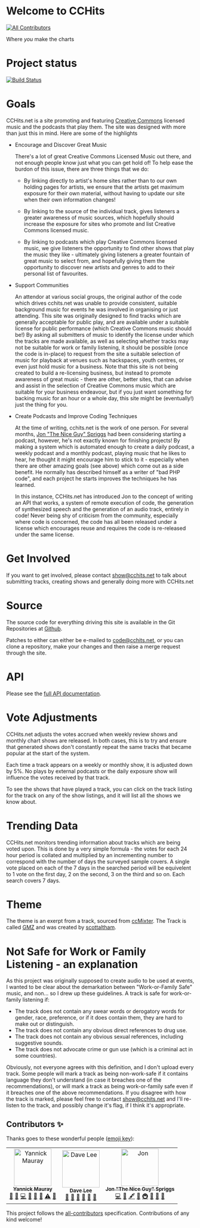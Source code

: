# Welcome to CCHits
[![All Contributors](https://img.shields.io/badge/all_contributors-3-orange.svg?style=flat-square)](#contributors)

Where *you* make the charts

# Project status

[![Build Status](https://travis-ci.org/CCHits/Website.svg?branch=master)](https://travis-ci.org/CCHits/Website)

# Goals

CCHits.net is a site promoting and featuring [Creative Commons](http://creativecommons.org/about/licenses/) licensed music and the podcasts that play them. The site was designed with more than just this in mind. Here are some of the highlights
* Encourage and Discover Great Music

    There's a lot of great Creative Commons Licensed Music out there, and not enough people know just what you can get hold of! To help ease the burdon of this issue, there are three things that we do:

    * By linking directly to artist's home sites rather than to our own holding pages for artists, we ensure that the artists get maximum exposure for their own material, without having to update our site when their own information changes!

    * By linking to the source of the individual track, gives listeners a greater awareness of music sources, which hopefully should increase the exposure for sites who promote and list Creative Commons licensed music.

    * By linking to podcasts which play Creative Commons licensed music, we give listeners the opportunity to find other shows that play the music they like - ultimately giving listeners a greater fountain of great music to select from, and hopefully giving them the opportunity to discover new artists and genres to add to their personal list of favourites.

* Support Communities

    An attendor at various social groups, the original author of the code which drives cchits.net was unable to provide consistent, suitable background music for events he was involved in organising or just attending. This site was originally designed to find tracks which are generally acceptable for public play, and are available under a suitable license for public performance (which Creative Commons music should be!) By asking all submitters of music to identify the license under which the tracks are made available, as well as selecting whether tracks may not be suitable for work or family listening, it should be possible (once the code is in-place) to request from the site a suitable selection of music for playback at venues such as hackspaces, youth centres, or even just hold music for a business. Note that this site is not being created to build a re-licensing business, but instead to promote awareness of great music - there are other, better sites, that can advise and assist in the selection of Creative Commons music which are suitable for your business endeavour, but if you just want something for backing music for an hour or a whole day, this site might be (eventually!) just the thing for you.

* Create Podcasts and Improve Coding Techniques

    At the time of writing, cchits.net is the work of one person. For several months, [Jon "The Nice Guy" Spriggs](http://jon.sprig.gs/) had been considering starting a podcast, however, he's not exactly known for finishing projects! By making a system which is automated enough to create a daily podcast, a weekly podcast and a monthly podcast, playing music that he likes to hear, he thought it might encourage him to stick to it - especially when there are other amazing goals (see above) which come out as a side benefit. He normally has described himself as a writer of "bad PHP code", and each project he starts improves the techniques he has learned.

    In this instance, CCHits.net has introduced Jon to the concept of writing an API that works, a system of remote execution of code, the generation of synthesized speech and the generation of an audio track, entirely in code! Never being shy of criticism from the community, especially where code is concerned, the code has all been released under a license which encourages reuse and requires the code is re-released under the same license.

# Get Involved

If you want to get involved, please contact show@cchits.net to talk about submitting tracks, creating shows and generally doing more with CCHits.net

# Source

The source code for everything driving this site is available in the Git Repositories at [Github](http://github.com/cchits/website).

Patches to either can either be e-mailed to code@cchits.net, or you can clone a repository, make your changes and then raise a merge request through the site.

# API

Please see the [full API documentation](https://github.com/CCHits/Website/wiki/Using-the-API).

# Vote Adjustments

CCHits.net adjusts the votes accrued when weekly review shows and monthly chart shows are released. In both cases, this is to try and ensure that generated shows don't constantly repeat the same tracks that became popular at the start of the system.

Each time a track appears on a weekly or monthly show, it is adjusted down by 5%. No plays by external podcasts or the daily exposure show will influence the votes received by that track.

To see the shows that have played a track, you can click on the track listing for the track on any of the show listings, and it will list all the shows we know about.

# Trending Data

CCHits.net monitors trending information about tracks which are being voted upon. This is done by a very simple formula - the votes for each 24 hour period is collated and multiplied by an incrementing number to correspond with the number of days the surveyed sample covers. A single vote placed on each of the 7 days in the searched period will be equivelent to 1 vote on the first day, 2 on the second, 3 on the third and so on. Each search covers 7 days.

# Theme

The theme is an exerpt from a track, sourced from [ccMixter](http://ccmixter.org/). The Track is called [GMZ](http://ccmixter.org/files/scottaltham/19726) and was created by [scottaltham](http://ccmixter.org/people/scottaltham).

# Not Safe for Work or Family Listening - an explanation

As this project was originally supposed to create audio to be used at events, I wanted to be clear about the demarkation between "Work-or-Family Safe" music, and non... so I drew up these guidelines. A track is safe for work-or-family listening if:

* The track does not contain any swear words or derogatory words for gender, race, preference, or if it does contain them, they are hard to make out or distinguish.
* The track does not contain any obvious direct references to drug use.
* The track does not contain any obvious sexual references, including suggestive sounds.
* The track does not advocate crime or gun use (which is a criminal act in some countries).

Obviously, not everyone agrees with this definition, and I don't upload every track. Some people will mark a track as being non-work-safe if it contains language they don't understand (in case it breaches one of the recommendations), or will mark a track as being work-or-family safe even if it breaches one of the above recommendations. If you disagree with how the track is marked, please feel free to contact show@cchits.net and I'll re-listen to the track, and possibly change it's flag, if I think it's appropriate.
## Contributors ✨

Thanks goes to these wonderful people ([emoji key](https://allcontributors.org/docs/en/emoji-key)):

<!-- ALL-CONTRIBUTORS-LIST:START - Do not remove or modify this section -->
<!-- prettier-ignore -->
<table>
  <tr>
    <td align="center"><a href="https://frenchguy.ch"><img src="https://avatars3.githubusercontent.com/u/2527227?v=4" width="100px;" alt="Yannick Mauray"/><br /><sub><b>Yannick Mauray</b></sub></a><br /><a href="#ideas-ymauray" title="Ideas, Planning, & Feedback">🤔</a> <a href="https://github.com/CCHits/Website/issues?q=author%3Aymauray" title="Bug reports">🐛</a> <a href="https://github.com/CCHits/Website/commits?author=ymauray" title="Code">💻</a> <a href="#question-ymauray" title="Answering Questions">💬</a> <a href="#review-ymauray" title="Reviewed Pull Requests">👀</a> <a href="#userTesting-ymauray" title="User Testing">📓</a> <a href="https://github.com/CCHits/Website/commits?author=ymauray" title="Tests">⚠️</a> <a href="#maintenance-ymauray" title="Maintenance">🚧</a></td>
    <td align="center"><a href="https://thelovebug.org/"><img src="https://avatars0.githubusercontent.com/u/2915687?v=4" width="100px;" alt="Dave Lee"/><br /><sub><b>Dave Lee</b></sub></a><br /><a href="#ideas-thelovebug" title="Ideas, Planning, & Feedback">🤔</a> <a href="https://github.com/CCHits/Website/issues?q=author%3Athelovebug" title="Bug reports">🐛</a> <a href="#question-thelovebug" title="Answering Questions">💬</a> <a href="#review-thelovebug" title="Reviewed Pull Requests">👀</a> <a href="#userTesting-thelovebug" title="User Testing">📓</a> <a href="#talk-thelovebug" title="Talks">📢</a></td>
    <td align="center"><a href="http://jon.sprig.gs"><img src="https://avatars3.githubusercontent.com/u/228671?v=4" width="100px;" alt="Jon "The Nice Guy" Spriggs"/><br /><sub><b>Jon "The Nice Guy" Spriggs</b></sub></a><br /><a href="https://github.com/CCHits/Website/commits?author=JonTheNiceGuy" title="Code">💻</a> <a href="#ideas-JonTheNiceGuy" title="Ideas, Planning, & Feedback">🤔</a> <a href="#content-JonTheNiceGuy" title="Content">🖋</a> <a href="https://github.com/CCHits/Website/commits?author=JonTheNiceGuy" title="Documentation">📖</a> <a href="#infra-JonTheNiceGuy" title="Infrastructure (Hosting, Build-Tools, etc)">🚇</a> <a href="#review-JonTheNiceGuy" title="Reviewed Pull Requests">👀</a> <a href="#tool-JonTheNiceGuy" title="Tools">🔧</a> <a href="#talk-JonTheNiceGuy" title="Talks">📢</a></td>
  </tr>
</table>

<!-- ALL-CONTRIBUTORS-LIST:END -->

This project follows the [all-contributors](https://github.com/all-contributors/all-contributors) specification. Contributions of any kind welcome!